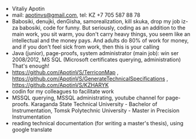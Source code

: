 * Vitaliy Apotin
* mail: apotinvs@gmail.com, tel: KZ +7 705 587 88 78
* Babosiki, denujki, denGisha, samorealization, kill skuka, drop my job iz-za babosiki, code for funny. But seriously, coding as an addition to the main work, you sit warm, you don't carry heavy things, you seem like an intellectual and the money pays. And adults do 80% of work for money, and if you don't feel sick from work, then this is your calling 
* Java (junior), page-proofs, system administrator (main job): win ser 2008/2012, MS SQL (Microsoft certificates querying, administration) That's enough!
* https://github.com/ApotinVS/TerriconMap , https://github.com/ApotinVS/GenerateTechnicalSpecifications , https://github.com/ApotinVS/KZHARYK
* codin for my colleagues to facilitate work 
* MSSQL querying, MSSQL administrating, youtube channel for page-proofs. Karaganda State Technical University - Bachelor of Instrumentation, Tomsk Polytechnic University - Master in Precision Instrumentation
* reading technical documentation (for writing a master's thesis), using google translate

